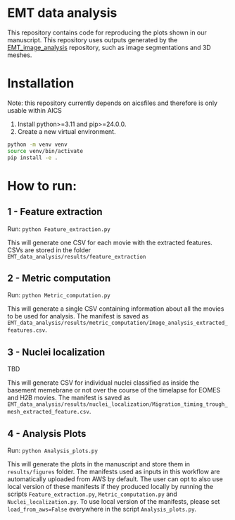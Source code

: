 # EMT data analysis
This repository contains code for reproducing the plots shown in our manuscript. This repository uses outputs generated by the [EMT_image_analysis](https://github.com/AllenCell/EMT_image_analysis) repository, such as image segmentations and 3D meshes.

# Installation
Note: this repository currently depends on aicsfiles and therefore is only usable within AICS
1. Install python>=3.11 and pip>=24.0.0.
2. Create a new virtual environment.
```bash
python -m venv venv
source venv/bin/activate
pip install -e .
```

# How to run:

## 1 - Feature extraction

Run: `python Feature_extraction.py`

This will generate one CSV for each movie with the extracted features. CSVs are stored in the folder `EMT_data_analysis/results/feature_extraction`

## 2 - Metric computation

Run: `python Metric_computation.py`

This will generate a single CSV containing information about all the movies to be used for analysis. The manifest is saved as `EMT_data_analysis/results/metric_computation/Image_analysis_extracted_features.csv`.

## 3 - Nuclei localization

TBD

This will generate CSV for individual nuclei classified as inside the basement memebrane or not over the course of the timelapse for EOMES and H2B movies. The manifest is saved as `EMT_data_analysis/results/nuclei_localization/Migration_timing_trough_mesh_extracted_feature.csv`.

## 4 - Analysis Plots

Run: `python Analysis_plots.py`

This will generate the plots in the manuscript and store them in `results/figures` folder. The manifests used as inputs in this workflow are automatically uploaded from AWS by default. The user can opt to also use local version of these manifests if they produced locally by running the scripts `Feature_extraction.py`, `Metric_computation.py` and `Nuclei_localization.py`. To use local version of the manifests, please set `load_from_aws=False` everywhere in the script `Analysis_plots.py`.
